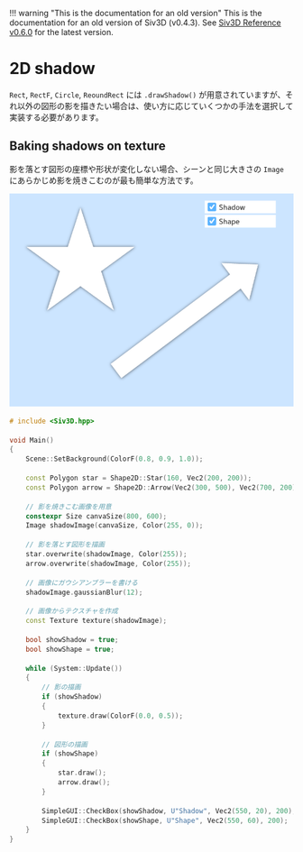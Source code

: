 
!!! warning "This is the documentation for an old version"
	This is the documentation for an old version of Siv3D (v0.4.3). See [Siv3D Reference v0.6.0](https://zenn.dev/reputeless/books/siv3d-documentation-en) for the latest version.

# 2D shadow
`Rect`, `RectF`, `Circle`, `ReoundRect` には `.drawShadow()` が用意されていますが、それ以外の図形の影を描きたい場合は、使い方に応じていくつかの手法を選択して実装する必要があります。

## Baking shadows on texture
影を落とす図形の座標や形状が変化しない場合、シーンと同じ大きさの `Image` にあらかじめ影を焼きこむのが最も簡単な方法です。

![](https://github.com/Siv3D/siv3d.docs.images/blob/master/reference/2d-shadow/0.png?raw=true)

```C++
# include <Siv3D.hpp>

void Main()
{
	Scene::SetBackground(ColorF(0.8, 0.9, 1.0));

	const Polygon star = Shape2D::Star(160, Vec2(200, 200));
	const Polygon arrow = Shape2D::Arrow(Vec2(300, 500), Vec2(700, 200), 50, Vec2(80, 80));

	// 影を焼きこむ画像を用意
	constexpr Size canvaSize(800, 600);
	Image shadowImage(canvaSize, Color(255, 0));
	
	// 影を落とす図形を描画
	star.overwrite(shadowImage, Color(255));
	arrow.overwrite(shadowImage, Color(255));

	// 画像にガウシアンブラーを書ける
	shadowImage.gaussianBlur(12);
	
	// 画像からテクスチャを作成
	const Texture texture(shadowImage);

	bool showShadow = true;
	bool showShape = true;

	while (System::Update())
	{
		// 影の描画
		if (showShadow)
		{
			texture.draw(ColorF(0.0, 0.5));
		}

		// 図形の描画
		if (showShape)
		{
			star.draw();
			arrow.draw();
		}

		SimpleGUI::CheckBox(showShadow, U"Shadow", Vec2(550, 20), 200);
		SimpleGUI::CheckBox(showShape, U"Shape", Vec2(550, 60), 200);
	}
}
```
